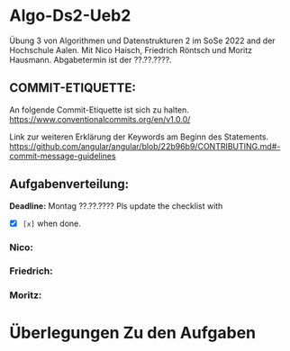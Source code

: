 # Algo-Ds2-Ueb2
Übung 3 von Algorithmen und Datenstrukturen 2 im SoSe 2022 and der Hochschule Aalen.
Mit Nico Haisch, Friedrich Röntsch und Moritz Hausmann.
Abgabetermin ist der ??.??.????.


## COMMIT-ETIQUETTE:
An folgende Commit-Etiquette ist sich zu halten.
https://www.conventionalcommits.org/en/v1.0.0/

Link zur weiteren Erklärung der Keywords am Beginn des Statements.
https://github.com/angular/angular/blob/22b96b9/CONTRIBUTING.md#-commit-message-guidelines

## Aufgabenverteilung:
**Deadline:** Montag ??.??.????
Pls update the checklist with 
- [x] `[x]` when done.
### Nico:
  
### Friedrich:
 
### Moritz:
 

# Überlegungen Zu den Aufgaben 
